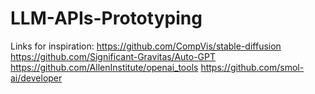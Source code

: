 # LLM-APIs-Prototyping

Links for inspiration:
https://github.com/CompVis/stable-diffusion
https://github.com/Significant-Gravitas/Auto-GPT
https://github.com/AllenInstitute/openai_tools
https://github.com/smol-ai/developer
